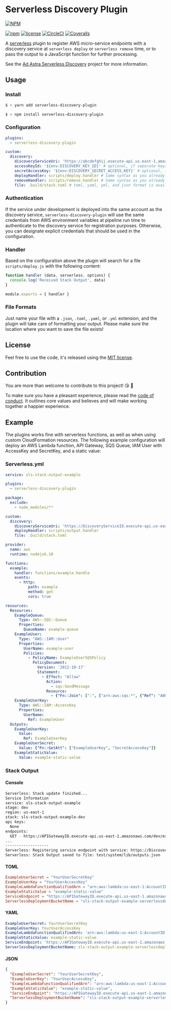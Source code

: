 # Serverless Discovery Plugin

[![NPM](https://nodei.co/npm/serverless-discovery-plugin.png)](https://nodei.co/npm/serverless-discovery-plugin/)

[![npm](https://img.shields.io/npm/v/serverless-discovery-plugin.svg)](https://www.npmjs.com/package/serverless-discovery-plugin)
[![license](https://img.shields.io/npm/l/serverless-discovery-plugin.svg)](https://www.npmjs.com/package/serverless-discovery-plugin)
[![CircleCI](https://img.shields.io/circleci/project/github/aregier/serverless-discovery-plugin.svg)](https://circleci.com/gh/aregier/serverless-discovery-plugin)
[![Coveralls](https://img.shields.io/coveralls/aregier/serverless-discovery-plugin.svg)](https://coveralls.io/github/aregier/serverless-discovery-plugin)

A [serverless](https://serverless.com) plugin to register AWS micro-service endpoints with a discovery service at `serverless deploy` or `serverless remove` time, or to pass the output to a JavaScript function for further processing.

See the [Ad Astra Serverless Discovery](https://adastradev.github.io/serverless-discovery/) project for more information.

## Usage

### Install

```bash
$ > yarn add serverless-discovery-plugin
```

```bash
$ > npm install serverless-discovery-plugin
```

### Configuration

```yaml
plugins:
  - serverless-discovery-plugin

custom:
  discovery:
    discoveryServiceUri: 'https://abcdefghij.execute-api.us-east-1.amazonaws.com/dev'
    accessKeyId: '${env:DISCOVERY_KEY_ID}' # optional, if separate keys are needed
    secretAccessKey: '${env:DISCOVERY_SECRET_ACCESS_KEY}' # optional, if separate keys are needed
    deployHandler: scripts/deploy.handler # Same syntax as you already know
    removeHandler: scripts/remove.handler # Same syntax as you already know
    file: .build/stack.toml # toml, yaml, yml, and json format is available
```

### Authentication
If the service under development is deployed into the same account as the discovery service, `serverless-discovery-plugin` will use the same credentials from AWS environment variables at pipeline run time to authenticate to the discovery service for registration purposes. Otherwise, you can designate explicit credentials that should be used in the configuration.

### Handler

Based on the configuration above the plugin will search for a file `scripts/deploy.js` with the following content:

```js
function handler (data, serverless, options) {
  console.log('Received Stack Output', data)
}

module.exports = { handler }
```

### File Formats

Just name your file with a `.json`, `.toml`, `.yaml`, or `.yml` extension, and the plugin will take care of formatting your output. Please make sure the location where you want to save the file exists!

## License

Feel free to use the code, it's released using the [MIT license](LICENSE.md).

## Contribution

You are more than welcome to contribute to this project! 😘 🙆

To make sure you have a pleasant experience, please read the [code of conduct](CODE_OF_CONDUCT.md). It outlines core values and believes and will make working together a happier experience.

## Example

The plugins works fine with serverless functions, as well as when using custom CloudFormation resources. The following example configuration will deploy an AWS Lambda function, API Gateway, SQS Queue, IAM User with AccessKey and SecretKey, and a static value:

### Serverless.yml

```yaml
service: sls-stack-output-example

plugins:
  - serverless-discovery-plugin

package:
  exclude:
    - node_modules/**

custom:
  discovery:
    discoveryServiceUri: 'https://DiscoveryServiceID.execute-api.us-east-1.amazonaws.com/prod'
    deployHandler: scripts/output.handler
    file: .build/stack.toml

provider:
  name: aws
  runtime: nodejs6.10

functions:
  example:
    handler: functions/example.handle
    events:
      - http:
          path: example
          method: get
          cors: true

resources:
  Resources:
    ExampleQueue:
      Type: AWS::SQS::Queue
      Properties:
        QueueName: example-queue
    ExampleUser:
      Type: "AWS::IAM::User"
      Properties:
        UserName: example-user
        Policies:
          - PolicyName: ExampleUserSQSPolicy
            PolicyDocument:
              Version: '2012-10-17'
              Statement:
                - Effect: "Allow"
                  Action:
                    - sqs:SendMessage
                  Resource:
                    - {"Fn::Join": [":", ["arn:aws:sqs:*", {"Ref": "AWS::AccountId"}, "example-queue"]]}
    ExampleUserKey:
      Type: AWS::IAM::AccessKey
      Properties:
        UserName:
          Ref: ExampleUser
  Outputs:
    ExampleUserKey:
      Value:
        Ref: ExampleUserKey
    ExampleUserSecret:
      Value: {"Fn::GetAtt": ["ExampleUserKey", "SecretAccessKey"]}
    ExampleStaticValue:
      Value: example-static-value
```

### Stack Output

#### Console
```sh
Serverless: Stack update finished...
Service Information
service: sls-stack-output-example
stage: dev
region: us-east-1
stack: sls-stack-output-example-dev
api keys:
  None
endpoints:
  GET - https://APIGatewayID.execute-api.us-east-1.amazonaws.com/dev/example
...
-------------------
Serverless: Registering service endpoint with service: https://DiscoveryServiceID.execute-api.us-east-1.amazonaws.com/prod
Serverless: Stack Output saved to file: test/system/lib/outputs.json
```

#### TOML

```toml
ExampleUserSecret = "YourUserSecretKey"
ExampleUserKey = "YourUserAccessKey"
ExampleLambdaFunctionQualifiedArn = "arn:aws:lambda:us-east-1:AccountID:function:sls-stack-output-example-dev-example:9"
ExampleStaticValue = "example-static-value"
ServiceEndpoint = "https://APIGatewayID.execute-api.us-east-1.amazonaws.com/dev"
ServerlessDeploymentBucketName = "sls-stack-output-example-serverlessdeploymentbuck-BucketID"
```

#### YAML

```yaml
ExampleUserSecret: YourUserSecretKey
ExampleUserKey: YourUserAccessKey
ExampleLambdaFunctionQualifiedArn: 'arn:aws:lambda:us-east-1:AccountID:function:sls-stack-output-example-dev-example:9'
ExampleStaticValue: example-static-value
ServiceEndpoint: 'https://APIGatewayID.execute-api.us-east-1.amazonaws.com/dev'
ServerlessDeploymentBucketName: sls-stack-output-example-serverlessdeploymentbuck-BucketID
```

#### JSON

```json
{
  "ExampleUserSecret": "YourUserSecretKey",
  "ExampleUserKey": "YourUserAccessKey",
  "ExampleLambdaFunctionQualifiedArn": "arn:aws:lambda:us-east-1:AccountID:function:sls-stack-output-example-dev-example:9",
  "ExampleStaticValue": "example-static-value",
  "ServiceEndpoint": "https://APIGatewayID.execute-api.us-east-1.amazonaws.com/dev",
  "ServerlessDeploymentBucketName": "sls-stack-output-example-serverlessdeploymentbuck-BucketID"
}
```
